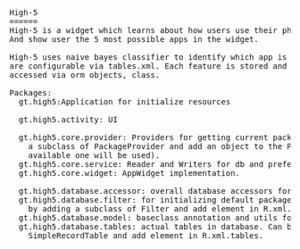 <pre>High-5
======
High-5 is a widget which learns about how users use their phone, when/where/how they launch their apps. 
And show user the 5 most possible apps in the widget.

High-5 uses naive bayes classifier to identify which app is more likely to be used. All static features 
are configurable via tables.xml. Each feature is stored and represented by a table in sqlite. All data 
accessed via orm objects, class<? extends Table>.

Packages:
  gt.high5:Application for initialize resources
  
  gt.high5.activity: UI
  
  gt.high5.core.provider: Providers for getting current package information. Can be extended by adding 
    a subclass of PackageProvider and add an object to the PackageProvider.priority array(the first 
    available one will be used).
  gt.high5.core.service: Reader and Writers for db and preference.
  gt.high5.core.widget: AppWidget implementation.
  
  gt.high5.database.accessor: overall database accessors for changing data in database.
  gt.high5.database.filter: for initializing default package filters to init ignore set. Can be extended
    by adding a subclass of Filter and add element in R.xml.filters
  gt.high5.database.model: baseclass annotation and utils for ORM tables.
  gt.high5.database.tables: actual tables in database. Can be extended by adding a subclass of Table/ RecordTable/ 
    SimpleRecordTable and add element in R.xml.tables.
</pre>
